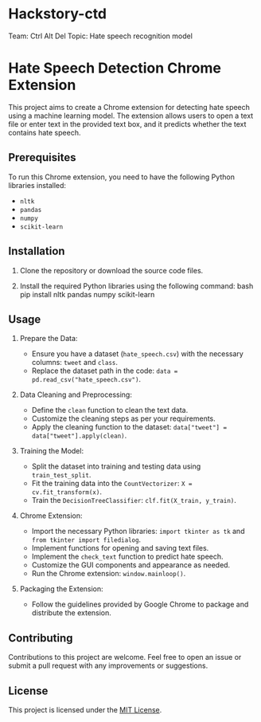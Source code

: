 # Hackstory-ctd
Team: Ctrl Alt Del 
Topic: Hate speech recognition model
# Hate Speech Detection Chrome Extension

This project aims to create a Chrome extension for detecting hate speech using a machine learning model. The extension allows users to open a text file or enter text in the provided text box, and it predicts whether the text contains hate speech.

## Prerequisites

To run this Chrome extension, you need to have the following Python libraries installed:

- `nltk`
- `pandas`
- `numpy`
- `scikit-learn`

## Installation

1. Clone the repository or download the source code files.

2. Install the required Python libraries using the following command:
bash
pip install nltk pandas numpy scikit-learn


## Usage

1. Prepare the Data:
   - Ensure you have a dataset (`hate_speech.csv`) with the necessary columns: `tweet` and `class`.
   - Replace the dataset path in the code: `data = pd.read_csv("hate_speech.csv")`.

2. Data Cleaning and Preprocessing:
   - Define the `clean` function to clean the text data.
   - Customize the cleaning steps as per your requirements.
   - Apply the cleaning function to the dataset: `data["tweet"] = data["tweet"].apply(clean)`.

3. Training the Model:
   - Split the dataset into training and testing data using `train_test_split`.
   - Fit the training data into the `CountVectorizer`: `X = cv.fit_transform(x)`.
   - Train the `DecisionTreeClassifier`: `clf.fit(X_train, y_train)`.

4. Chrome Extension:
   - Import the necessary Python libraries: `import tkinter as tk` and `from tkinter import filedialog`.
   - Implement functions for opening and saving text files.
   - Implement the `check_text` function to predict hate speech.
   - Customize the GUI components and appearance as needed.
   - Run the Chrome extension: `window.mainloop()`.

5. Packaging the Extension:
   - Follow the guidelines provided by Google Chrome to package and distribute the extension.

## Contributing

Contributions to this project are welcome. Feel free to open an issue or submit a pull request with any improvements or suggestions.

## License

This project is licensed under the [MIT License](LICENSE).

